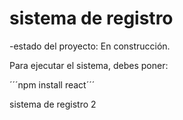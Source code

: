 <h1>sistema de registro</h1>

-estado del proyecto: En construcción.

Para ejecutar el sistema, debes poner:

´´´npm install react´´´

sistema de registro 2
